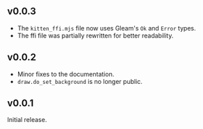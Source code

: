 ## v0.0.3
- The `kitten_ffi.mjs` file now uses Gleam's `Ok` and `Error` types.
- The ffi file was partially rewritten for better readability.

## v0.0.2
- Minor fixes to the documentation.
- `draw.do_set_background` is no longer public.

## v0.0.1
Initial release.